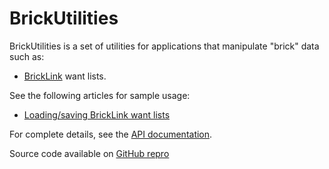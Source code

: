 
# BrickUtilities

BrickUtilities is a set of utilities for applications that manipulate "brick" data such as:
* [BrickLink](http://bricklink.com) want lists.

See the following articles for sample usage:
* [Loading/saving BrickLink want lists](articles/bricklinksamples.md)

For complete details, see the [API documentation](api/index.md).

Source code available on [GitHub repro](https://github.com/GaldenStudios/BrickUtilities)


